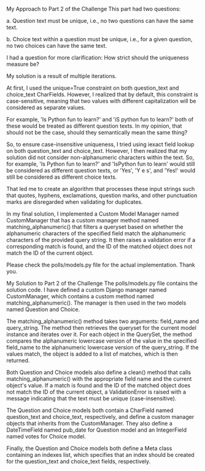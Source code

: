 <!-- @format -->

My Approach to Part 2 of the Challenge
This part had two questions:

a. Question text must be unique, i.e., no two questions can have the same text.

b. Choice text within a question must be unique, i.e., for a given question, no two choices can have the same text.

I had a question for more clarification: How strict should the uniqueness measure be?

My solution is a result of multiple iterations.

At first, I used the unique=True constraint on both question_text and choice_text CharFields. However, I realized that by default, this constraint is case-sensitive, meaning that two values with different capitalization will be considered as separate values.

For example, 'Is Python fun to learn?' and 'iS python fun to learn?' both of these would be treated as different question texts. In my opinion, that should not be the case, should they semantically mean the same thing?

So, to ensure case-insensitive uniqueness, I tried using iexact field lookup on both question_text and choice_text. However, I then realized that my solution did not consider non-alphanumeric characters within the text. So, for example, 'Is Python fun to learn?' and 'IsPython fun to learn' would still be considered as different question texts, or 'Yes', 'Y e s', and 'Yes!' would still be considered as different choice texts.

That led me to create an algorithm that processes these input strings such that quotes, hyphens, exclamations, question marks, and other punctuation marks are disregarded when validating for duplicates.

In my final solution, I implemented a Custom Model Manager named CustomManager that has a custom manager method named matching_alphanumeric() that filters a queryset based on whether the alphanumeric characters of the specified field match the alphanumeric characters of the provided query string. It then raises a validation error if a corresponding match is found, and the ID of the matched object does not match the ID of the current object.

Please check the polls/models.py file for the actual implementation. Thank you.

My Solution to Part 2 of the Challenge
The polls/models.py file contains the solution code. I have defined a custom Django manager named CustomManager, which contains a custom method named matching_alphanumeric(). The manager is then used in the two models named Question and Choice.

The matching_alphanumeric() method takes two arguments: field_name and query_string. The method then retrieves the queryset for the current model instance and iterates over it. For each object in the QuerySet, the method compares the alphanumeric lowercase version of the value in the specified field_name to the alphanumeric lowercase version of the query_string. If the values match, the object is added to a list of matches, which is then returned.

Both Question and Choice models also define a clean() method that calls matching_alphanumeric() with the appropriate field name and the current object's value. If a match is found and the ID of the matched object does not match the ID of the current object, a ValidationError is raised with a message indicating that the text must be unique (case-insensitive).

The Question and Choice models both contain a CharField named question_text and choice_text, respectively, and define a custom manager objects that inherits from the CustomManager. They also define a DateTimeField named pub_date for Question model and an IntegerField named votes for Choice model.

Finally, the Question and Choice models both define a Meta class containing an indexes list, which specifies that an index should be created for the question_text and choice_text fields, respectively.
